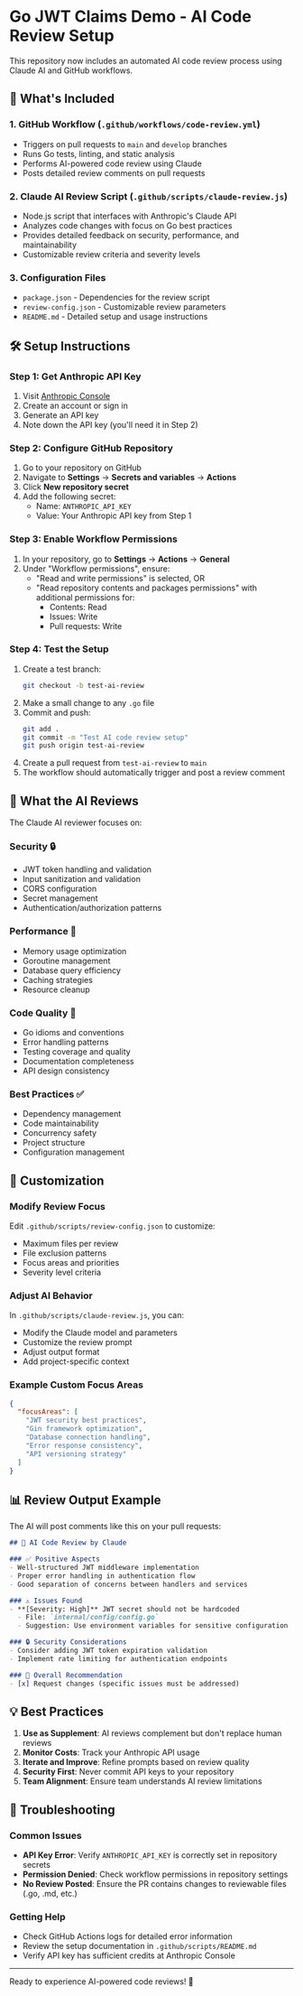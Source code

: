 # Go JWT Claims Demo - AI Code Review Setup

This repository now includes an automated AI code review process using Claude AI and GitHub workflows.

## 🚀 What's Included

### 1. GitHub Workflow (`.github/workflows/code-review.yml`)
- Triggers on pull requests to `main` and `develop` branches
- Runs Go tests, linting, and static analysis
- Performs AI-powered code review using Claude
- Posts detailed review comments on pull requests

### 2. Claude AI Review Script (`.github/scripts/claude-review.js`)
- Node.js script that interfaces with Anthropic's Claude API
- Analyzes code changes with focus on Go best practices
- Provides detailed feedback on security, performance, and maintainability
- Customizable review criteria and severity levels

### 3. Configuration Files
- `package.json` - Dependencies for the review script
- `review-config.json` - Customizable review parameters
- `README.md` - Detailed setup and usage instructions

## 🛠️ Setup Instructions

### Step 1: Get Anthropic API Key
1. Visit [Anthropic Console](https://console.anthropic.com/)
2. Create an account or sign in
3. Generate an API key
4. Note down the API key (you'll need it in Step 2)

### Step 2: Configure GitHub Repository
1. Go to your repository on GitHub
2. Navigate to **Settings** → **Secrets and variables** → **Actions**
3. Click **New repository secret**
4. Add the following secret:
   - Name: `ANTHROPIC_API_KEY`
   - Value: Your Anthropic API key from Step 1

### Step 3: Enable Workflow Permissions
1. In your repository, go to **Settings** → **Actions** → **General**
2. Under "Workflow permissions", ensure:
   - "Read and write permissions" is selected, OR
   - "Read repository contents and packages permissions" with additional permissions for:
     - Contents: Read
     - Issues: Write  
     - Pull requests: Write

### Step 4: Test the Setup
1. Create a test branch:
   ```bash
   git checkout -b test-ai-review
   ```
2. Make a small change to any `.go` file
3. Commit and push:
   ```bash
   git add .
   git commit -m "Test AI code review setup"
   git push origin test-ai-review
   ```
4. Create a pull request from `test-ai-review` to `main`
5. The workflow should automatically trigger and post a review comment

## 🎯 What the AI Reviews

The Claude AI reviewer focuses on:

### Security 🔒
- JWT token handling and validation
- Input sanitization and validation
- CORS configuration
- Secret management
- Authentication/authorization patterns

### Performance 🚀
- Memory usage optimization
- Goroutine management
- Database query efficiency
- Caching strategies
- Resource cleanup

### Code Quality 📝
- Go idioms and conventions
- Error handling patterns
- Testing coverage and quality
- Documentation completeness
- API design consistency

### Best Practices ✅
- Dependency management
- Code maintainability
- Concurrency safety
- Project structure
- Configuration management

## 🔧 Customization

### Modify Review Focus
Edit `.github/scripts/review-config.json` to customize:
- Maximum files per review
- File exclusion patterns
- Focus areas and priorities
- Severity level criteria

### Adjust AI Behavior
In `.github/scripts/claude-review.js`, you can:
- Modify the Claude model and parameters
- Customize the review prompt
- Adjust output format
- Add project-specific context

### Example Custom Focus Areas
```json
{
  "focusAreas": [
    "JWT security best practices",
    "Gin framework optimization",
    "Database connection handling",
    "Error response consistency",
    "API versioning strategy"
  ]
}
```

## 📊 Review Output Example

The AI will post comments like this on your pull requests:

```markdown
## 🤖 AI Code Review by Claude

### ✅ Positive Aspects
- Well-structured JWT middleware implementation
- Proper error handling in authentication flow
- Good separation of concerns between handlers and services

### ⚠️ Issues Found
- **[Severity: High]** JWT secret should not be hardcoded
  - File: `internal/config/config.go`
  - Suggestion: Use environment variables for sensitive configuration

### 🔒 Security Considerations
- Consider adding JWT token expiration validation
- Implement rate limiting for authentication endpoints

### 🎯 Overall Recommendation
- [x] Request changes (specific issues must be addressed)
```

## 💡 Best Practices

1. **Use as Supplement**: AI reviews complement but don't replace human reviews
2. **Monitor Costs**: Track your Anthropic API usage
3. **Iterate and Improve**: Refine prompts based on review quality
4. **Security First**: Never commit API keys to your repository
5. **Team Alignment**: Ensure team understands AI review limitations

## 🐛 Troubleshooting

### Common Issues
- **API Key Error**: Verify `ANTHROPIC_API_KEY` is correctly set in repository secrets
- **Permission Denied**: Check workflow permissions in repository settings
- **No Review Posted**: Ensure the PR contains changes to reviewable files (.go, .md, etc.)

### Getting Help
- Check GitHub Actions logs for detailed error information
- Review the setup documentation in `.github/scripts/README.md`
- Verify API key has sufficient credits at Anthropic Console

---

Ready to experience AI-powered code reviews! 🎉
